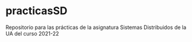 # practicasSD
Repositorio para las prácticas de la asignatura Sistemas Distribuidos de la UA del curso 2021-22
